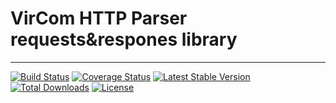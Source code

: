 # VirCom HTTP Parser requests&respones library
-----

[![Build Status](https://travis-ci.org/vircom/http-parser.svg?branch=master)](https://travis-ci.org/vircom/behat3-zendframework3-extension)
[![Coverage Status](https://coveralls.io/repos/github/vircom/http-parser/badge.svg)](https://coveralls.io/github/vircom/http-parser)
[![Latest Stable Version](https://poser.pugx.org/vircom/http-parser/v/stable.png)](https://packagist.org/packages/vircom/http-parser)
[![Total Downloads](https://poser.pugx.org/vircom/http-parser/downloads.png)](https://packagist.org/vircom/http-parser)
[![License](https://poser.pugx.org/vircom/http-parser/license.png)](https://packagist.org/packages/vircom/http-parser)